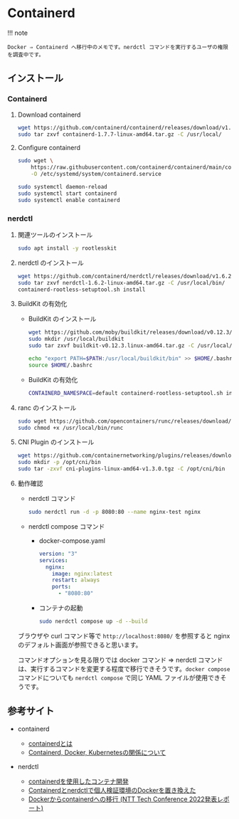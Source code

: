 Containerd
===

!!! note

    Docker ⇒ Containerd へ移行中のメモです。nerdctl コマンドを実行するユーザの権限を調査中です。


## インストール

### Containerd

1. Download containerd

    ```bash
    wget https://github.com/containerd/containerd/releases/download/v1.7.7/containerd-1.7.7-linux-amd64.tar.gz
    sudo tar zxvf containerd-1.7.7-linux-amd64.tar.gz -C /usr/local/
    ```

2. Configure containerd

    ```bash
    sudo wget \
        https://raw.githubusercontent.com/containerd/containerd/main/containerd.service \
        -O /etc/systemd/system/containerd.service

    sudo systemctl daemon-reload
    sudo systemctl start containerd
    sudo systemctl enable containerd
    ```


### nerdctl

1. 関連ツールのインストール

    ```bash
    sudo apt install -y rootlesskit
    ```

2. nerdctl のインストール

    ```bash
    wget https://github.com/containerd/nerdctl/releases/download/v1.6.2/nerdctl-1.6.2-linux-amd64.tar.gz
    sudo tar zxvf nerdctl-1.6.2-linux-amd64.tar.gz -C /usr/local/bin/
    containerd-rootless-setuptool.sh install
    ```

3. BuildKit の有効化

    * BuildKit のインストール

        ```bash
        wget https://github.com/moby/buildkit/releases/download/v0.12.3/buildkit-v0.12.3.linux-amd64.tar.gz
        sudo mkdir /usr/local/buildkit
        sudo tar zxvf buildkit-v0.12.3.linux-amd64.tar.gz -C /usr/local/buildkit

        echo "export PATH=$PATH:/usr/local/buildkit/bin" >> $HOME/.bashrc
        source $HOME/.bashrc
        ```

    * BuildKit の有効化

        ```bash
        CONTAINERD_NAMESPACE=default containerd-rootless-setuptool.sh install-buildkit-containerd
        ```

4. ranc のインストール

    ```bash
    sudo wget https://github.com/opencontainers/runc/releases/download/v1.1.9/runc.amd64 -O /usr/local/bin/runc
    sudo chmod +x /usr/local/bin/runc
    ```

5. CNI Plugin のインストール

    ```bash
    wget https://github.com/containernetworking/plugins/releases/download/v1.3.0/cni-plugins-linux-amd64-v1.3.0.tgz
    sudo mkdir -p /opt/cni/bin
    sudo tar -zxvf cni-plugins-linux-amd64-v1.3.0.tgz -C /opt/cni/bin
    ```

6. 動作確認

    * nerdctl コマンド

        ```bash
        sudo nerdctl run -d -p 8080:80 --name nginx-test nginx
        ```

    * nerdctl compose コマンド

        * docker-compose.yaml

            ```yaml
            version: "3"
            services:
              nginx:
                image: nginx:latest
                restart: always
                ports:
                  - "8080:80"
            ```

        * コンテナの起動

            ```bash
            sudo nerdctl compose up -d --build
            ```

    ブラウザや curl コマンド等で `http://localhost:8080/` を参照すると nginx のデフォルト画面が参照できると思います。  

    コマンドオプションを見る限りでは docker コマンド ⇒ nerdctl コマンドは、実行するコマンドを変更する程度で移行できそうです。`docker compose` コマンドについても `nerdctl compose` で同じ YAML ファイルが使用できそうです。


## 参考サイト

* containerd
    * [containerdとは](https://www.designet.co.jp/faq/term/?id=Y29udGFpbmVyZA)
    * [Containerd, Docker, Kubernetesの関係について](https://forum.ficusonline.com/t/topic/458)

* nerdctl
    * [containerdを使用したコンテナ開発](https://tech-lab.sios.jp/archives/28641)
    * [Containerdとnerdctlで個人検証環境のDockerを置き換えた](https://zenn.dev/igeta/articles/1507f1c3311814)
    * [Dockerからcontainerdへの移行 (NTT Tech Conference 2022発表レポート)](https://medium.com/nttlabs/docker-to-containerd-4f3a56e6f2b6)
